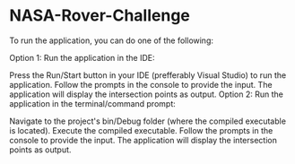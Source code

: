 # NASA-Rover-Challenge
To run the application, you can do one of the following:

Option 1: Run the application in the IDE:

Press the Run/Start button in your IDE (prefferably Visual Studio) to run the application.
Follow the prompts in the console to provide the input.
The application will display the intersection points as output.
Option 2: Run the application in the terminal/command prompt:

Navigate to the project's bin/Debug folder (where the compiled executable is located).
Execute the compiled executable.
Follow the prompts in the console to provide the input.
The application will display the intersection points as output.
